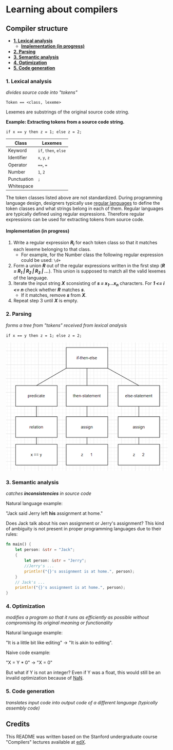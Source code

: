 # Learning about compilers <!-- omit in toc -->

## Compiler structure <!-- omit in toc -->

- [**1. Lexical analysis**](#1-lexical-analysis)
  - [**Implementation (in progress)**](#implementation-in-progress)
- [**2. Parsing**](#2-parsing)
- [**3. Semantic analysis**](#3-semantic-analysis)
- [**4. Optimization**](#4-optimization)
- [**5. Code generation**](#5-code-generation)

### **1. Lexical analysis**

*divides source code into "tokens"*

```
Token == <class, lexeme>
```

Lexemes are substrings of the original source code string.

**Example: Extracting tokens from a source code string.**

```
if x == y then z = 1; else z = 2;
```

| Class       | Lexemes              |
|-------------| ---------------------|
| Keyword     | `if`, `then`, `else` |
| Identifier  | `x`, `y`, `z`        |
| Operator    | `==`, `=`            |
| Number      | `1`, `2`             |
| Punctuation | `;`                  |
| Whitespace  | ` `                  |

The token classes listed above are not standardized. During programming language design, designers typically use [regular languages](https://en.wikipedia.org/wiki/Regular_language) to define the token classes and what strings belong in each of them. Regular languages are typically defined using regular expressions. Therefore regular expressions can be used for extracting tokens from source code.

#### **Implementation (in progress)**

1. Write a regular expression ***R<sub>i</sub>*** for each token class so that it matches each lexeme belonging to that class.
   - For example, for the Number class the following regular expression could be used: `\d+`  
2. Form a union ***R*** out of the regular expressions written in the first step (***R = R<sub>1</sub> | R<sub>2</sub> | R<sub>3</sub> | ...***). This union is supposed to match all the valid lexemes of the language.
3. Iterate the input string ***X*** sconsisting of ***s = x<sub>1</sub>...x<sub>n</sub>*** characters. For ***1 <= i <= n*** check whether ***R*** matches ***s***.
   - If it matches, remove ***s*** from ***X***.
4. Repeat step 3 until ***X*** is empty.

### **2. Parsing**

*forms a tree from "tokens" received from lexical analysis*

`if x == y then z = 1; else z = 2;`

![parse-tree](./imgs/parse-tree.PNG)

### **3. Semantic analysis**

*catches **inconsistencies** in source code*

Natural language example:

"Jack said Jerry left **his** assignment at home."

Does Jack talk about his own assignment or Jerry's assignment? This kind of ambiguity is not present in proper programming languages due to their rules:

```rust
fn main() {
    let person: &str = "Jack";
    {
        let person: &str = "Jerry";
        //Jerry's ...
        println!("{}'s assignment is at home.", person);
    }
    // Jack's ...
    println!("{}'s assignment is at home.", person);
}
```

### **4. Optimization**

*modifies a program so that it runs as efficiently as possible without compromising its original meaning or functionality*

Natural language example:

"It is a little bit like editing" -> "It is akin to editing".

Naive code example:

"X = Y * 0" -> "X = 0"

But what if Y is not an integer? Even if Y was a float, this would still be an invalid optimization because of [NaN](https://stackoverflow.com/questions/30242196/is-floating-point-multiplication-by-zero-guaranteed-to-produce-zero).

### **5. Code generation**

*translates input code into output code of a different language (typically assembly code)*

## Credits <!-- omit in toc -->

This README was written based on the Stanford undergraduate course "Compilers" lectures available at [edX](https://www.edx.org/course/compilers).
